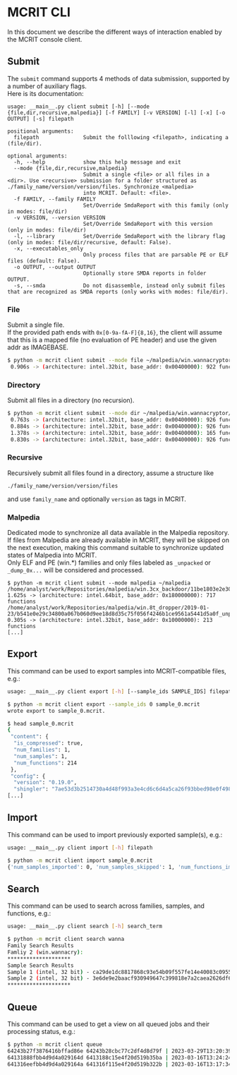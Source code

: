 # MCRIT CLI

In this document we describe the different ways of interaction enabled by the MCRIT console client.

## Submit

The `submit` command supports 4 methods of data submission, supported by a number of auxiliary flags.  
Here is its documentation:

```
usage: __main__.py client submit [-h] [--mode {file,dir,recursive,malpedia}] [-f FAMILY] [-v VERSION] [-l] [-x] [-o OUTPUT] [-s] filepath

positional arguments:
  filepath              Submit the folllowing <filepath>, indicating a (file/dir).

optional arguments:
  -h, --help            show this help message and exit
  --mode {file,dir,recursive,malpedia}
                        Submit a single <file> or all files in a <dir>. Use <recursive> submission for a folder structured as ./family_name/version/version/files. Synchronize <malpedia>
                        into MCRIT. Default: <file>.
  -f FAMILY, --family FAMILY
                        Set/Override SmdaReport with this family (only in modes: file/dir)
  -v VERSION, --version VERSION
                        Set/Override SmdaReport with this version (only in modes: file/dir)
  -l, --library         Set/Override SmdaReport with the library flag (only in modes: file/dir/recursive, default: False).
  -x, --executables_only
                        Only process files that are parsable PE or ELF files (default: False).
  -o OUTPUT, --output OUTPUT
                        Optionally store SMDA reports in folder OUTPUT.
  -s, --smda            Do not disassemble, instead only submit files that are recognized as SMDA reports (only works with modes: file/dir).
```

### File

Submit a single file.  
If the provided path ends with `0x[0-9a-fA-F]{8,16}`, the client will assume that this is a mapped file (no evaluation of PE header) and use the given addr as IMAGEBASE. 
```bash
$ python -m mcrit client submit --mode file ~/malpedia/win.wannacryptor/vt-2017-05-05/0345782378ee7a8b48c296a120625fd439ed8699ae857c4f84befeb56e727366_dump_0x00400000 
 0.906s -> (architecture: intel.32bit, base_addr: 0x00400000): 922 functions
```

### Directory

Submit all files in a directory (no recursion).

```bash
$ python -m mcrit client submit --mode dir ~/malpedia/win.wannacryptor/vt-2017-05-12/
 0.763s -> (architecture: intel.32bit, base_addr: 0x00400000): 926 functions
 0.884s -> (architecture: intel.32bit, base_addr: 0x00400000): 926 functions
 1.378s -> (architecture: intel.32bit, base_addr: 0x00400000): 165 functions
 0.830s -> (architecture: intel.32bit, base_addr: 0x00400000): 926 functions
 ```

 ### Recursive

 Recursively submit all files found in a directory, assume a structure like 
 ```
 ./family_name/version/version/files
 ```
 and use `family_name` and optionally `version` as tags in MCRIT.


 ### Malpedia

Dedicated mode to synchronize all data available in the Malpedia repository.  
If files from Malpedia are already available in MCRIT, they will be skipped on the next execution, making this command suitable to synchronize updated states of Malpedia into MCRIT.  
Only ELF and PE (win.*) families and only files labeled as `_unpacked` or `_dump_0x...`  will be considered and processed.

 ```
 $ python -m mcrit client submit --mode malpedia ~/malpedia
/home/analyst/work/Repositories/malpedia/win.3cx_backdoor/11be1803e2e307b647a8a7e02d128335c448ff741bf06bf52b332e0bbf423b03_unpacked
 1.625s -> (architecture: intel.64bit, base_addr: 0x180000000): 717 functions
/home/analyst/work/Repositories/malpedia/win.8t_dropper/2019-01-23/b541e0e29c34800a067b060d9ee18d8d35c75f056f4246b1ce9561a5441d5a0f_unpacked
 0.305s -> (architecture: intel.32bit, base_addr: 0x10000000): 213 functions
[...]
```


## Export

This command can be used to export samples into MCRIT-compatible files, e.g.:

```bash
usage: __main__.py client export [-h] [--sample_ids SAMPLE_IDS] filepath

$ python -m mcrit client export --sample_ids 0 sample_0.mcrit
wrote export to sample_0.mcrit.

$ head sample_0.mcrit 
{
 "content": {
  "is_compressed": true,
  "num_families": 1,
  "num_samples": 1,
  "num_functions": 214
 },
 "config": {
  "version": "0.19.0",
  "shingler": "7ae53d3b2514730a4d48f993a3e4cd6c6d4a5ca26f93bbed98e0f498295552de",
[...]
```

## Import

This command can be used to import previously exported sample(s), e.g.:

```bash
usage: __main__.py client import [-h] filepath

$ python -m mcrit client import sample_0.mcrit               
{'num_samples_imported': 0, 'num_samples_skipped': 1, 'num_functions_imported': 0, 'num_functions_skipped': 214, 'num_families_imported': 0, 'num_families_skipped': 1}

```

## Search

This command can be used to search across families, samples, and functions, e.g.:

```bash
usage: __main__.py client search [-h] search_term

$ python -m mcrit client search wanna                                               
Family Search Results
Famliy 2 (win.wannacry): 
********************
Sample Search Results
Sample 1 (intel, 32 bit) - ca29de1dc8817868c93e54b09f557fe14e40083c0955294df5bd91f52ba469c8_unpacked (win.wannacry): 
Sample 2 (intel, 32 bit) - 3e6de9e2baacf930949647c399818e7a2caea2626df6a468407854aaa515eed9 (win.wannacry): 
********************
```

## Queue

This command can be used to get a view on all queued jobs and their processing status, e.g.:

```bash
$ python -m mcrit client queue
64243b27f3876416bffad86e 64243b28cbc77c2df4d8d79f | 2023-03-29T13:20:39.065Z 2023-03-29T13:20:39.114Z 2023-03-29T13:20:40.593Z | updateMinHashesForSample(2) - 1
64131888fbb4d9d4a029164d 6413188c15e4f20d519b35ba | 2023-03-16T13:24:24.707Z 2023-03-16T13:24:24.755Z 2023-03-16T13:24:28.366Z | addBinarySample(None, ca29de1dc8817868c93e54b09f557fe14e40083c0955294df5bd91f52ba469c8_unpacked, win.wannacry, , False, 0, 32) - 1
641316eefbb4d9d4a029164a 641316f115e4f20d519b322b | 2023-03-16T13:17:34.834Z 2023-03-16T13:17:34.859Z 2023-03-16T13:17:37.238Z | addBinarySample(None, 766d7d591b9ec1204518723a1e5940fd6ac777f606ed64e731fd91b0b4c3d9fc_dump_0x10000000, win.contopee, , True, 268435456, 32) - 1
```